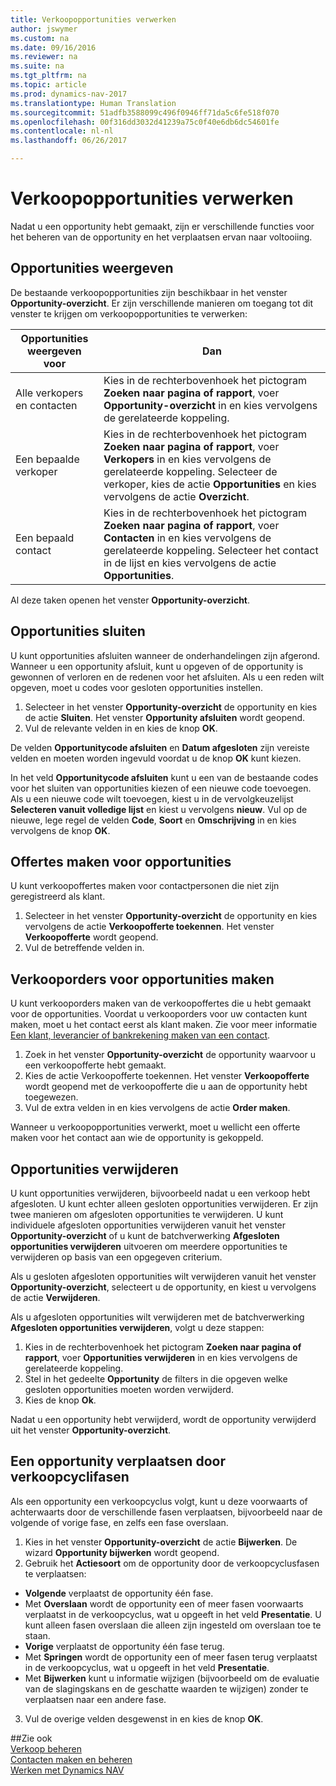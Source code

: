 ```yaml
---
title: Verkoopopportunities verwerken
author: jswymer
ms.custom: na
ms.date: 09/16/2016
ms.reviewer: na
ms.suite: na
ms.tgt_pltfrm: na
ms.topic: article
ms.prod: dynamics-nav-2017
ms.translationtype: Human Translation
ms.sourcegitcommit: 51adfb3588099c496f0946ff71da5c6fe518f070
ms.openlocfilehash: 00f316dd3032d41239a75c0f40e6db6dc54601fe
ms.contentlocale: nl-nl
ms.lasthandoff: 06/26/2017

---
```

# <a name="processing-sales-opportunities"></a>Verkoopopportunities verwerken
Nadat u een opportunity hebt gemaakt, zijn er verschillende functies voor het beheren van de opportunity en het verplaatsen ervan naar voltooiing.

## <a name="view-opportunities"></a>Opportunities weergeven
De bestaande verkoopopportunities zijn beschikbaar in het venster **Opportunity-overzicht**. Er zijn verschillende manieren om toegang tot dit venster te krijgen om verkoopopportunities te verwerken:

|Opportunities weergeven voor |Dan |
|--------------------------|-----|
|Alle verkopers en contacten|Kies in de rechterbovenhoek het pictogram **Zoeken naar pagina of rapport**, voer **Opportunity-overzicht** in en kies vervolgens de gerelateerde koppeling.|
|Een bepaalde verkoper|Kies in de rechterbovenhoek het pictogram **Zoeken naar pagina of rapport**, voer **Verkopers** in en kies vervolgens de gerelateerde koppeling. Selecteer de verkoper, kies de actie **Opportunities** en kies vervolgens de actie **Overzicht**.|
|Een bepaald contact|Kies in de rechterbovenhoek het pictogram **Zoeken naar pagina of rapport**, voer **Contacten** in en kies vervolgens de gerelateerde koppeling. Selecteer het contact in de lijst en kies vervolgens de actie **Opportunities**.|

Al deze taken openen het venster **Opportunity-overzicht**.

## <a name="close-opportunities"></a>Opportunities sluiten
U kunt opportunities afsluiten wanneer de onderhandelingen zijn afgerond. Wanneer u een opportunity afsluit, kunt u opgeven of de opportunity is gewonnen of verloren en de redenen voor het afsluiten. Als u een reden wilt opgeven, moet u codes voor gesloten opportunities instellen.

1. Selecteer in het venster **Opportunity-overzicht** de opportunity en kies de actie **Sluiten**. Het venster **Opportunity afsluiten** wordt geopend.
2. Vul de relevante velden in en kies de knop **OK**.

  De velden **Opportunitycode afsluiten** en **Datum afgesloten** zijn vereiste velden en moeten worden ingevuld voordat u de knop **OK** kunt kiezen.

  In het veld **Opportunitycode afsluiten** kunt u een van de bestaande codes voor het sluiten van opportunities kiezen of een nieuwe code toevoegen. Als u een nieuwe code wilt toevoegen, kiest u in de vervolgkeuzelijst **Selecteren vanuit volledige lijst** en kiest u vervolgens **nieuw**. Vul op de nieuwe, lege regel de velden **Code**, **Soort** en **Omschrijving** in en kies vervolgens de knop **OK**.

## <a name="create-quotes-for-opportunities"></a>Offertes maken voor opportunities
U kunt verkoopoffertes maken voor contactpersonen die niet zijn geregistreerd als klant.

1. Selecteer in het venster **Opportunity-overzicht** de opportunity en kies vervolgens de actie **Verkoopofferte toekennen**. Het venster **Verkoopofferte** wordt geopend.
2. Vul de betreffende velden in.

## <a name="create-sales-orders-for-opportunities"></a>Verkooporders voor opportunities maken
U kunt verkooporders maken van de verkoopoffertes die u hebt gemaakt voor de opportunities. Voordat u verkooporders voor uw contacten kunt maken, moet u het contact eerst als klant maken. Zie voor meer informatie [Een klant, leverancier of bankrekening maken van een contact](marketing-how-create-contacts-new-customers-vendors-bank-accounts.md).

1. Zoek in het venster **Opportunity-overzicht** de opportunity waarvoor u een verkoopofferte hebt gemaakt.
2. Kies de actie Verkoopofferte toekennen. Het venster **Verkoopofferte** wordt geopend met de verkoopofferte die u aan de opportunity hebt toegewezen.
3. Vul de extra velden in en kies vervolgens de actie **Order maken**.

Wanneer u verkoopopportunities verwerkt, moet u wellicht een offerte maken voor het contact aan wie de opportunity is gekoppeld.

## <a name="delete-opportunities"></a>Opportunities verwijderen
U kunt opportunities verwijderen, bijvoorbeeld nadat u een verkoop hebt afgesloten. U kunt echter alleen gesloten opportunities verwijderen. Er zijn twee manieren om afgesloten opportunities te verwijderen. U kunt individuele afgesloten opportunities verwijderen vanuit het venster **Opportunity-overzicht** of u kunt de batchverwerking **Afgesloten opportunities verwijderen** uitvoeren om meerdere opportunities te verwijderen op basis van een opgegeven criterium.

Als u gesloten afgesloten opportunities wilt verwijderen vanuit het venster **Opportunity-overzicht**, selecteert u de opportunity, en kiest u vervolgens de actie **Verwijderen**.

Als u afgesloten opportunities wilt verwijderen met de batchverwerking **Afgesloten opportunities verwijderen**, volgt u deze stappen:

1. Kies in de rechterbovenhoek het pictogram **Zoeken naar pagina of rapport**, voer **Opportunities verwijderen** in en kies vervolgens de gerelateerde koppeling.
2. Stel in het gedeelte **Opportunity** de filters in die opgeven welke gesloten opportunities moeten worden verwijderd.
3. Kies de knop **Ok**.

Nadat u een opportunity hebt verwijderd, wordt de opportunity verwijderd uit het venster **Opportunity-overzicht**.

## <a name="move-an-opportunity-through-sales-cycle-stages"></a>Een opportunity verplaatsen door verkoopcyclifasen
Als een opportunity een verkoopcyclus volgt, kunt u deze voorwaarts of achterwaarts door de verschillende fasen verplaatsen, bijvoorbeeld naar de volgende of vorige fase, en zelfs een fase overslaan.

1. Kies in het venster **Opportunity-overzicht** de actie **Bijwerken**. De wizard **Opportunity bijwerken** wordt geopend.
2. Gebruik het **Actiesoort** om de opportunity door de verkoopcyclusfasen te verplaatsen:
  * **Volgende** verplaatst de opportunity één fase.
  * Met **Overslaan** wordt de opportunity een of meer fasen voorwaarts verplaatst in de verkoopcyclus, wat u opgeeft in het veld **Presentatie**. U kunt alleen fasen overslaan die alleen zijn ingesteld om overslaan toe te staan.
  * **Vorige** verplaatst de opportunity één fase terug.
  * Met **Springen** wordt de opportunity een of meer fasen terug verplaatst in de verkoopcyclus, wat u opgeeft in het veld **Presentatie**.
  * Met **Bijwerken** kunt u informatie wijzigen (bijvoorbeeld om de evaluatie van de slagingskans en de geschatte waarden te wijzigen) zonder te verplaatsen naar een andere fase.
3. Vul de overige velden desgewenst in en kies de knop **OK**.

##<a name="see-also"></a>Zie ook  
[Verkoop beheren](sales-manage-sales.md)  
[Contacten maken en beheren](marketing-contacts.md)  
[Werken met Dynamics NAV](ui-work-product.md)

